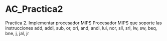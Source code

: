 # AC_Practica2
Practica 2. Implementar procesador MIPS
Procesador MIPS que soporte las instrucciones add, addi, sub, or, ori, and, andi, lui, nor, sll, srl, lw, sw, beq, bne, j, jal, jr
